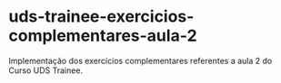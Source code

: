 # uds-trainee-exercicios-complementares-aula-2
Implementação dos exercícios complementares referentes a aula 2 do Curso UDS Trainee.
